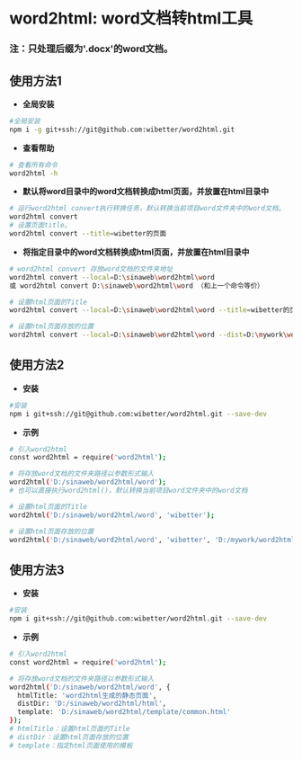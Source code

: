 

# word2html: word文档转html工具
### 注：只处理后缀为'.docx'的word文档。

## 使用方法1

- **全局安装**

```bash
#全局安装
npm i -g git+ssh://git@github.com:wibetter/word2html.git
```

- **查看帮助**
```bash
# 查看所有命令
word2html -h
```

- **默认将word目录中的word文档转换成html页面，并放置在html目录中**
```bash
# 运行word2html convert执行转换任务，默认转换当前项目word文件夹中的word文档。
word2html convert
# 设置页面title。
word2html convert --title=wibetter的页面
```

- **将指定目录中的word文档转换成html页面，并放置在html目录中**
```bash
# word2html convert 存放word文档的文件夹地址
word2html convert --local=D:\sinaweb\word2html\word
或 word2html convert D:\sinaweb\word2html\word （和上一个命令等价）

# 设置html页面的Title
word2html convert --local=D:\sinaweb\word2html\word --title=wibetter的页面

# 设置html页面存放的位置
word2html convert --local=D:\sinaweb\word2html\word --dist=D:\mywork\word2html\html
```


## 使用方法2

- **安装**

```bash
#安装
npm i git+ssh://git@github.com:wibetter/word2html.git --save-dev
```
- **示例**

```bash
# 引入word2html
const word2html = require('word2html');

# 将存放word文档的文件夹路径以参数形式输入
word2html('D:/sinaweb/word2html/word');
# 也可以直接执行word2html()，默认转换当前项目word文件夹中的word文档

# 设置html页面的Title
word2html('D:/sinaweb/word2html/word', 'wibetter');

# 设置html页面存放的位置
word2html('D:/sinaweb/word2html/word', 'wibetter', 'D:/mywork/word2html/html');
```

## 使用方法3

- **安装**

```bash
#安装
npm i git+ssh://git@github.com:wibetter/word2html.git --save-dev
```
- **示例**

```bash
# 引入word2html
const word2html = require('word2html');

# 将存放word文档的文件夹路径以参数形式输入
word2html('D:/sinaweb/word2html/word', {
  htmlTitle: 'word2html生成的静态页面',
  distDir: 'D:/sinaweb/word2html/html',
  template: 'D:/sinaweb/word2html/template/common.html'
});
# htmlTitle：设置html页面的Title
# distDir：设置html页面存放的位置
# template：指定html页面使用的模板
```

